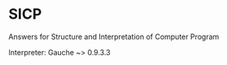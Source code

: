 SICP
====

Answers for Structure and Interpretation of Computer Program

Interpreter: Gauche ~> 0.9.3.3

